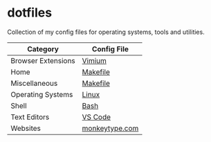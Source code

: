 # dotfiles

Collection of my config files for operating systems, tools and utilities.

| Category           | Config File                                           |
| ------------------ | ----------------------------------------------------- |
| Browser Extensions | [Vimium](./browser-extensions/vimium-options.json)    |
| Home               | [Makefile](./home/README.md)                          |
| Miscellaneous      | [Makefile](./miscellaneous/Makefile-project-template) |
| Operating Systems  | [Linux](./operating-systems/linux/)                   |
| Shell              | [Bash](./shell/README.md)                             |
| Text Editors       | [VS Code](./text-editors/vscode/README.md)            |
| Websites           | [monkeytype.com](./websites/monkeytype.com.json)      |
